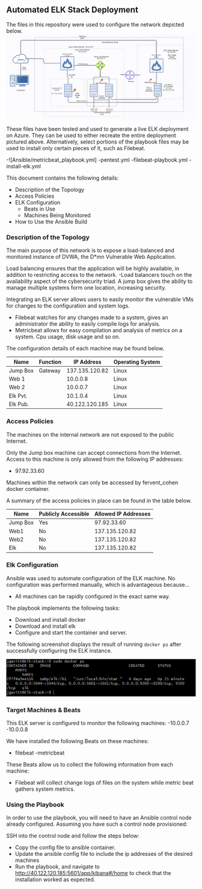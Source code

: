 ## Automated ELK Stack Deployment

The files in this repository were used to configure the network depicted below.
![](Images/network_diagram.PNG)

These files have been tested and used to generate a live ELK deployment on Azure. They can be used to either recreate the entire deployment pictured above. Alternatively, select portions of the playbook files may be used to install only certain pieces of it, such as Filebeat.

  -![Ansible/metricbeat_playbook.yml]
  -pentest.yml
  -filebeat-playbook.yml
  -install-elk.yml

This document contains the following details:
- Description of the Topology
- Access Policies
- ELK Configuration
  - Beats in Use
  - Machines Being Monitored
- How to Use the Ansible Build


### Description of the Topology

The main purpose of this network is to expose a load-balanced and monitored instance of DVWA, the D*mn Vulnerable Web Application.

Load balancing ensures that the application will be highly available, in addition to restricting access to the network.
-Load balancers touch on the availability aspect of the cybersecurity triad. A jump box gives the ability to manage multiple systems form one location, increasing security.

Integrating an ELK server allows users to easily monitor the vulnerable VMs for changes to the configuration and system logs.
- Filebeat watches for any changes made to a system, gives an administrator the ability to easily compile logs for analysis.
- Metricbeat allows for easy compilation and analysis of metrics on a system. Cpu usage, disk usage and so on.

The configuration details of each machine may be found below.


| Name     | Function | IP Address    | Operating System |
|----------|----------|---------------|------------------|
| Jump Box | Gateway  |137.135.120.82 | Linux            |
| Web 1    |          | 10.0.0.8      | Linux            |
| Web 2    |          | 10.0.0.7      | Linux            |
| Elk Pvt. |          | 10.1.0.4      | Linux            |
| Elk Pub. |          | 40.122.120.185| Linux                 |

### Access Policies

The machines on the internal network are not exposed to the public Internet. 

Only the Jump box machine can accept connections from the Internet. Access to this machine is only allowed from the following IP addresses:
- 97.92.33.60

Machines within the network can only be accessed by fervent_cohen docker container.


A summary of the access policies in place can be found in the table below.

| Name     | Publicly Accessible | Allowed IP Addresses |
|----------|---------------------|----------------------|
| Jump Box | Yes                 |   97.92.33.60        |
| Web1     | No                  |   137.135.120.82     |
| Web2     | No                  |   137.135.120.82     | 
| Elk      | No                  |   137.135.120.82     |

### Elk Configuration

Ansible was used to automate configuration of the ELK machine. No configuration was performed manually, which is advantageous because...
- All machines can be rapidly configured in the exact same way.

The playbook implements the following tasks:
- Download and install docker
- Download and install elk
- Configure and start the container and server.

The following screenshot displays the result of running `docker ps` after successfully configuring the ELK instance.

![](Images/docker_ps_output.png)


### Target Machines & Beats
This ELK server is configured to monitor the following machines:
-10.0.0.7
-10.0.0.8

We have installed the following Beats on these machines:
- filebeat
-metricbeat

These Beats allow us to collect the following information from each machine:
- Filebeat will collect change logs of files on the system while metric beat gathers system metrics.

### Using the Playbook
In order to use the playbook, you will need to have an Ansible control node already configured. Assuming you have such a control node provisioned: 

SSH into the control node and follow the steps below:
- Copy the config file to ansible container.
- Update the ansible config file to include the ip addresses of the desired machines
- Run the playbook, and navigate to http://40.122.120.185:5601/app/kibana#/home to check that the installation worked as expected.

